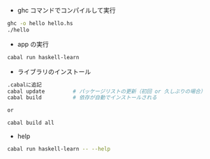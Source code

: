 - ghc コマンドでコンパイルして実行

```bash
ghc -o hello hello.hs
./hello
```

- app の実行

```bash
cabal run haskell-learn
```

- ライブラリのインストール

```bash
.cabalに追記
cabal update         # パッケージリストの更新（初回 or 久しぶりの場合）
cabal build          # 依存が自動でインストールされる

or

cabal build all
```

- help

```bash
cabal run haskell-learn -- --help
```
